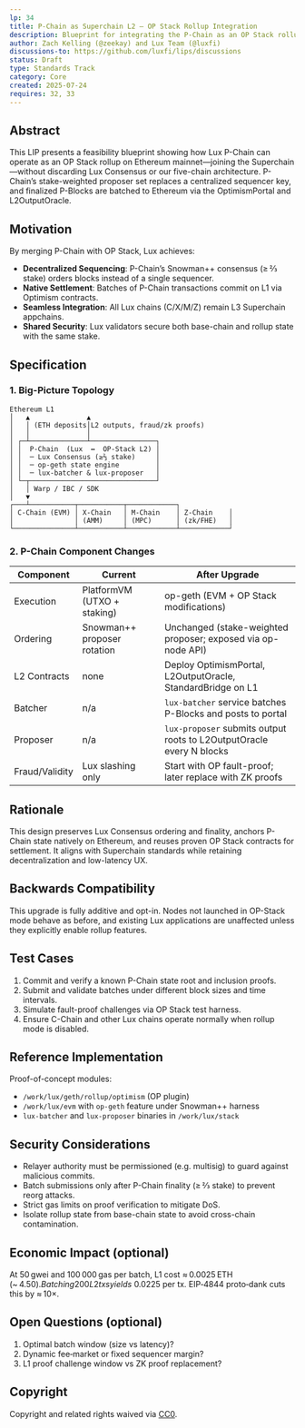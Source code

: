 ```yaml
---
lp: 34
title: P-Chain as Superchain L2 – OP Stack Rollup Integration
description: Blueprint for integrating the P-Chain as an OP Stack rollup into the Ethereum Superchain while preserving Lux Consensus
author: Zach Kelling (@zeekay) and Lux Team (@luxfi)
discussions-to: https://github.com/luxfi/lips/discussions
status: Draft
type: Standards Track
category: Core
created: 2025-07-24
requires: 32, 33
---
```


## Abstract

This LIP presents a feasibility blueprint showing how Lux P-Chain can operate as an OP Stack rollup on Ethereum mainnet—joining the Superchain—without discarding Lux Consensus or our five-chain architecture. P-Chain’s stake-weighted proposer set replaces a centralized sequencer key, and finalized P-Blocks are batched to Ethereum via the OptimismPortal and L2OutputOracle.

## Motivation

By merging P-Chain with OP Stack, Lux achieves:
- **Decentralized Sequencing**: P-Chain’s Snowman++ consensus (≥ ⅔ stake) orders blocks instead of a single sequencer.
- **Native Settlement**: Batches of P-Chain transactions commit on L1 via Optimism contracts.
- **Seamless Integration**: All Lux chains (C/X/M/Z) remain L3 Superchain appchains.
- **Shared Security**: Lux validators secure both base-chain and rollup state with the same stake.

## Specification

### 1. Big-Picture Topology

```text
Ethereum L1
│   ▲              ▲
│   │ (ETH deposits│L2 outputs, fraud/zk proofs)
│   │              │
│ ┌─┴──────────────┴────────────────┐
│ │  P-Chain  (Lux  ↔  OP-Stack L2) │
│ │  ─ Lux Consensus (≥⅔ stake)     │
│ │  ─ op-geth state engine         │
│ │  ─ lux-batcher & lux-proposer   │
│ └─┬───────────────────────────────┘
│   │ Warp / IBC / SDK
│   ▼
┌───┴───────────┬───────────┬────────────┐
│ C-Chain (EVM) │ X-Chain   │ M-Chain    │ Z-Chain    │
│               │ (AMM)     │ (MPC)      │ (zk/FHE)   │
└───────────────┴───────────┴────────────┴────────────┘
```

### 2. P-Chain Component Changes

| Component       | Current                     | After Upgrade                                                  |
|-----------------|-----------------------------|----------------------------------------------------------------|
| Execution       | PlatformVM (UTXO + staking) | op-geth (EVM + OP Stack modifications)                         |
| Ordering        | Snowman++ proposer rotation | Unchanged (stake-weighted proposer; exposed via op-node API)   |
| L2 Contracts    | none                        | Deploy OptimismPortal, L2OutputOracle, StandardBridge on L1    |
| Batcher         | n/a                         | `lux-batcher` service batches P-Blocks and posts to portal    |
| Proposer        | n/a                         | `lux-proposer` submits output roots to L2OutputOracle every N blocks |
| Fraud/Validity  | Lux slashing only           | Start with OP fault-proof; later replace with ZK proofs       |

## Rationale

This design preserves Lux Consensus ordering and finality, anchors P-Chain state natively on Ethereum, and reuses proven OP Stack contracts for settlement. It aligns with Superchain standards while retaining decentralization and low-latency UX.

## Backwards Compatibility

This upgrade is fully additive and opt-in. Nodes not launched in OP-Stack mode behave as before, and existing Lux applications are unaffected unless they explicitly enable rollup features.

## Test Cases

1. Commit and verify a known P-Chain state root and inclusion proofs.
2. Submit and validate batches under different block sizes and time intervals.
3. Simulate fault-proof challenges via OP Stack test harness.
4. Ensure C-Chain and other Lux chains operate normally when rollup mode is disabled.

## Reference Implementation

Proof-of-concept modules:
- `/work/lux/geth/rollup/optimism` (OP plugin)
- `/work/lux/evm` with `op-geth` feature under Snowman++ harness
- `lux-batcher` and `lux-proposer` binaries in `/work/lux/stack`

## Security Considerations

- Relayer authority must be permissioned (e.g. multisig) to guard against malicious commits.
- Batch submissions only after P-Chain finality (≥ ⅔ stake) to prevent reorg attacks.
- Strict gas limits on proof verification to mitigate DoS.
- Isolate rollup state from base-chain state to avoid cross-chain contamination.

## Economic Impact (optional)

At 50 gwei and 100 000 gas per batch, L1 cost ≈ 0.0025 ETH (~ $4.50). Batching 200 L2 txs yields ~$0.0225 per tx. EIP‑4844 proto‑dank cuts this by ≈ 10×.

## Open Questions (optional)

1. Optimal batch window (size vs latency)?
2. Dynamic fee‑market or fixed sequencer margin?
3. L1 proof challenge window vs ZK proof replacement?

## Copyright

Copyright and related rights waived via [CC0](https://creativecommons.org/publicdomain/zero/1.0/).